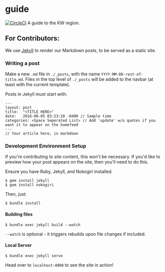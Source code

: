 # guide
[![CircleCI](https://circleci.com/gh/seductivegoose/guide/tree/master.svg?style=svg)](https://circleci.com/gh/seductivegoose/guide/tree/master)
A guide to the KW region. 


## For Contributors:
We use [Jekyll](https://jekyllrb.com/) to render our Markdown posts, to be served as a static site.

### Writing a post
Make a new `.md` file in `./_posts`, with the name `YYYY-MM-DD-rest-of-title.md`. Files in the top level of `./_posts` will be added to the navbar (at least with the current template).

Posts in Jekyll must start with:
```
---
layout: post
title:  "<TITLE HERE>"
date:   2016-06-05 03:23:20 -0400 // Sample time
categories: <Space Seperated List> // Add 'update' w/o quotes if you want it to appear on the homefeed
---
// Your article here, in markdown
```

### Development Environment Setup
If you're contributing to site content, this won't be necessary. If you'd like to preview how your post appears on the site, then you'll need to do this.

Ensure you have Ruby, Jekyll, and Nokogiri installed.
```
$ gem install jekyll
$ gem install nokogiri
```

Then, just:
```
$ bundle install
```


#### Building files
```
$ bundle exec jekyll build --watch 
```

`--watch` is optional - it triggers rebuilds upon file changes if included.

#### Local Server
```
$ bundle exec jekyll serve 
```

Head over to `localhost:4000` to see the site in action!